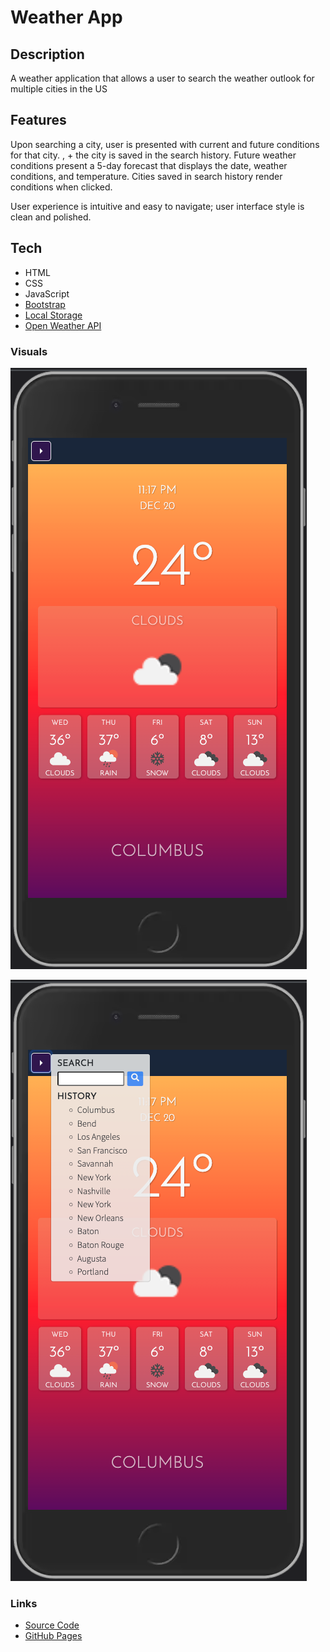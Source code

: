 # Weather App

## Description

A weather application that allows a user to search the weather outlook for multiple cities in the US

## Features

 Upon searching a city, user is presented with current and future conditions for that city. , + the city is saved in the search history. <!--Current weather conditions reflect the temperature, humidity, wind speed, and the UV index. UV index is color coded to indicate whether the conditions are favorable, moderate, or severe. -->Future weather conditions present a 5-day forecast that displays the date, weather conditions, and temperature. Cities saved in search history render conditions when clicked.

User experience is intuitive and easy to navigate; user interface style is clean and polished.

## Tech

- HTML
- CSS
- JavaScript
- [Bootstrap](https://blog.getbootstrap.com/2021/06/22/bootstrap-5-0-2/)
- [Local Storage](https://developer.mozilla.org/en-US/docs/Web/API/Window/localStorage)
- [Open Weather API](https://openweathermap.org/api)

<!-- ## Road Map

Currently only styled for mobile. In progress.

TODO:

- media queries to display properly on larger viewport sizes
- word suggestions in search bar / check for edge cases for misspelled cities, etc.
- bootstrap carousel for different displays with more weather information -->

### Visuals

![screenshot](./assets/images/weather-3.0.PNG)

![screenshot](./assets/images/weather-3.0-search.PNG)

### Links

- [Source Code](https://github.com/kathrynwilkinson/Weather-App)
- [GitHub Pages](<https://kathrynwilkinson.github.io/Weather-App/>)
